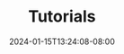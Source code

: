 ---
weight: 999
title: "Tutorials"
description: ""
icon: "article"
date: "2024-01-15T13:24:08-08:00"
lastmod: "2024-01-15T13:24:08-08:00"
draft: true
toc: true
---